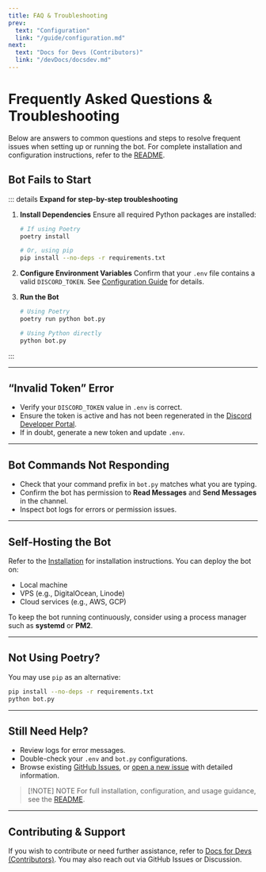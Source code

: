 ```yaml
---
title: FAQ & Troubleshooting
prev:
  text: "Configuration"
  link: "/guide/configuration.md"
next:
  text: "Docs for Devs (Contributors)"
  link: "/devDocs/docsdev.md"
---
```


# Frequently Asked Questions & Troubleshooting

Below are answers to common questions and steps to resolve frequent issues when setting up or running the bot. For complete installation and configuration instructions, refer to the [README](../README.md).

## Bot Fails to Start

::: details **Expand for step-by-step troubleshooting**
1. **Install Dependencies**
   Ensure all required Python packages are installed:
   ```bash
   # If using Poetry
   poetry install

   # Or, using pip
   pip install --no-deps -r requirements.txt
   ```

2. **Configure Environment Variables**
   Confirm that your `.env` file contains a valid `DISCORD_TOKEN`.
   See [Configuration Guide](installation.md) for details.

3. **Run the Bot**
   ```bash
   # Using Poetry
   poetry run python bot.py

   # Using Python directly
   python bot.py
   ```
:::

---

## “Invalid Token” Error

- Verify your `DISCORD_TOKEN` value in `.env` is correct.
- Ensure the token is active and has not been regenerated in the [Discord Developer Portal](https://discord.com/developers/applications).
- If in doubt, generate a new token and update `.env`.

---

## Bot Commands Not Responding

- Check that your command prefix in `bot.py` matches what you are typing.
- Confirm the bot has permission to **Read Messages** and **Send Messages** in the channel.
- Inspect bot logs for errors or permission issues.

---

## Self-Hosting the Bot

Refer to the [Installation](installation.md) for installation instructions.
You can deploy the bot on:

- Local machine
- VPS (e.g., DigitalOcean, Linode)
- Cloud services (e.g., AWS, GCP)

To keep the bot running continuously, consider using a process manager such as **systemd** or **PM2**.

---

## Not Using Poetry?

You may use `pip` as an alternative:

```bash
pip install --no-deps -r requirements.txt
python bot.py
```

---

## Still Need Help?

- Review logs for error messages.
- Double-check your `.env` and `bot.py` configurations.
- Browse existing [GitHub Issues](https://github.com/Chandramauli-Arm64/meanings-docs/issues), or [open a new issue](https://github.com/Chandramauli-Arm64/meanings-docs/issues/new) with detailed information.

> [!NOTE] <Icon icon="fluent:note-16-filled" /> NOTE
> For full installation, configuration, and usage guidance, see the [README](../README.md).

---

## Contributing & Support

If you wish to contribute or need further assistance, refer to [Docs for Devs (Contributors)](/devDocs/bot.md).
You may also reach out via GitHub Issues or Discussion.

